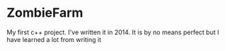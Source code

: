 # ZombieFarm
My first c++ project. 
I've written it in 2014. 
It is by no means perfect but I have learned a lot from writing it

